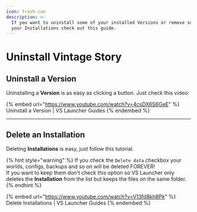 ```yaml
---
icon: trash-can
description: >-
  If you want to uninstall some of your installed Versions or remove some of
  your Installations check out this guide.
---
```


# Uninstall Vintage Story

## Uninstall a Version

Uninstalling a **Version** is as easy as clicking a button. Just check this video:

{% embed url="https://www.youtube.com/watch?v=4csDX6S6GeE" %}
Uninstall a Version | VS Launcher Guides
{% endembed %}

***

## Delete an Installation

Deleting **Installations** is easy, just follow this tutorial.

{% hint style="warning" %}
If you check the `Delete data` checkbox your worlds, configs, backups and so on will be deleted FOREVER!\
If you want to keep them don't check this option so VS Launcher only deletes the **Installation** from the list but keeps the files on the same folder.
{% endhint %}

{% embed url="https://www.youtube.com/watch?v=V13fd8kh8Pk" %}
Delete Installations | VS Launcher Guides
{% endembed %}

